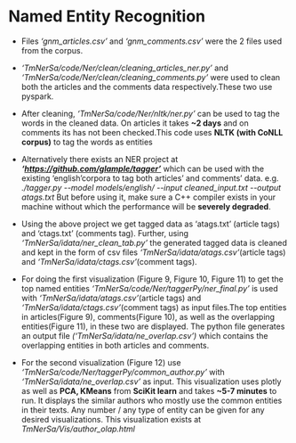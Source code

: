 # Named Entity Recognition

- Files *‘gnm_articles.csv’* and *‘gnm_comments.csv’* were the 2 files used from the corpus.

- *‘TmNerSa/code/Ner/clean/cleaning_articles_ner.py’* and *‘TmNerSa/code/Ner/clean/cleaning_comments.py’* were used to clean both the articles and the comments data respectively.These two use pyspark.

- After cleaning, *‘TmNerSa/code/Ner/nltk/ner.py’* can be used to tag the words in the cleaned data. On articles it takes **~2 days** and on comments its has not been checked.This code uses **NLTK (with CoNLL corpus)** to tag the words as entities

- Alternatively there exists an NER project at **_‘https://github.com/glample/tagger’_** which can be used with the existing ‘english’corpora to tag both articles’ and comments’ data.
e.g. *./tagger.py --model models/english/ --input cleaned_input.txt --output atags.txt*
But before using it, make sure a C++ compiler exists in your machine without which the performance will be **severely degraded**.

- Using the above project we get tagged data as ‘atags.txt’ (article tags) and ‘ctags.txt’ (comments tag). Further, using 
*‘TmNerSa/idata/ner_clean_tab.py’* the generated tagged data is cleaned and kept in the form of csv files *‘TmNerSa/idata/atags.csv’*(article tags) and *‘TmNerSa/idata/ctags.csv’*(comment tags).

- For doing the first visualization (Figure 9, Figure 10, Figure 11) to get the top named entities *‘TmNerSa/code/Ner/taggerPy/ner_final.py’* is used with *‘TmNerSa/idata/atags.csv’*(article tags) and *‘TmNerSa/idata/ctags.csv’*(comment tags) as input files.The top entities in articles(Figure 9), comments(Figure 10), as well as the overlapping entities(Figure 11), in these two are displayed. The python file generates an output file *(‘TmNerSa/idata/ne_overlap.csv’)* which contains the overlapping entities in both articles and comments.

- For the second visualization (Figure 12) use *‘TmNerSa/code/Ner/taggerPy/common_author.py’* with *‘TmNerSa/idata/ne_overlap.csv’* as input. This visualization uses 
plotly as well as **PCA, KMeans** from **SciKit learn** and takes **~5-7 minutes** to run. It displays the similar authors who mostly use the common entities in their 
texts. Any number / any type  of entity can be given for any desired visualizations. This visualization exists at *TmNerSa/Vis/author_olap.html*
